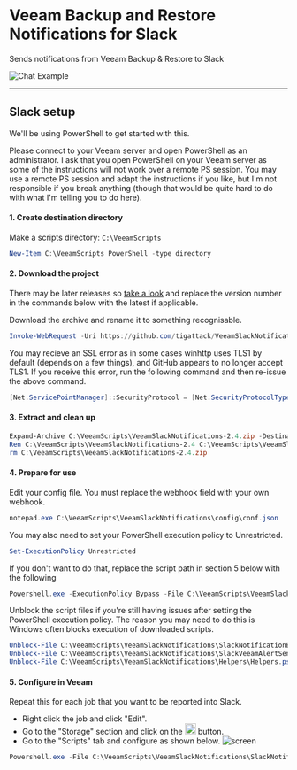 # Veeam Backup and Restore Notifications for Slack

Sends notifications from Veeam Backup & Restore to Slack

![Chat Example](https://raw.githubusercontent.com/tigattack/VeeamSlackNotifications/master/asset/img/screens/sh-2.png)

---

## Slack setup

We'll be using PowerShell to get started with this.

Please connect to your Veeam server and open PowerShell as an administrator. I ask that you open PowerShell on your Veeam server as some of the instructions will not work over a remote PS session. You may use a remote PS session and adapt the instructions if you like, but I'm not responsible if you break anything (though that would be quite hard to do with what I'm telling you to do here).

#### 1. Create destination directory

Make a scripts directory: `C:\VeeamScripts`

```PowerShell
New-Item C:\VeeamScripts PowerShell -type directory
```

#### 2. Download the project

There may be later releases so [take a look](https://github.com/tigattack/VeeamSlackNotifications/releases) and replace the version number in the commands below with the latest if applicable.

Download the archive and rename it to something recognisable.
```PowerShell
Invoke-WebRequest -Uri https://github.com/tigattack/VeeamSlackNotifications/archive/2.4.zip -OutFile C:\VeeamScripts\VeeamSlackNotifications-2.4.zip
```
You may recieve an SSL error as in some cases winhttp uses TLS1 by default (depends on a few things), and GitHub appears to no longer accept TLS1. If you receive this error, run the following command and then re-issue the above command.
```PowerShell
[Net.ServicePointManager]::SecurityProtocol = [Net.SecurityProtocolType]::Tls12
```

#### 3. Extract and clean up
```PowerShell
Expand-Archive C:\VeeamScripts\VeeamSlackNotifications-2.4.zip -DestinationPath C:\VeeamScripts
Ren C:\VeeamScripts\VeeamSlackNotifications-2.4 C:\VeeamScripts\VeeamSlackNotifications
rm C:\VeeamScripts\VeeamSlackNotifications-2.4.zip
```

#### 4. Prepare for use
 Edit your config file. You must replace the webhook field with your own webhook.
 ```PowerShell
notepad.exe C:\VeeamScripts\VeeamSlackNotifications\config\conf.json
```
You may also need to set your PowerShell execution policy to Unrestricted.
```PowerShell
Set-ExecutionPolicy Unrestricted
```
If you don't want to do that, replace the script path in section 5 below with the following
```PowerShell
Powershell.exe -ExecutionPolicy Bypass -File C:\VeeamScripts\VeeamSlackNotifications\SlackNotificationBootstrap.ps1
```

Unblock the script files  if you're still having issues after setting the PowerShell execution policy. The reason you may need to do this is Windows often blocks execution of downloaded scripts.
```PowerShell
Unblock-File C:\VeeamScripts\VeeamSlackNotifications\SlackNotificationBootstrap.ps1
Unblock-File C:\VeeamScripts\VeeamSlackNotifications\SlackVeeamAlertSender.ps1
Unblock-File C:\VeeamScripts\VeeamSlackNotifications\Helpers\Helpers.psm1
```

#### 5. Configure in Veeam
Repeat this for each job that you want to be reported into Slack.
* Right click the job and click "Edit".
* Go to the "Storage" section and click on the <img src="asset/img/screens/sh-3.png" height="20"> button.
* Go to the "Scripts" tab and configure as shown below.
![screen](asset/img/screens/sh-1.png)
```PowerShell
Powershell.exe -File C:\VeeamScripts\VeeamSlackNotifications\SlackNotificationBootstrap.ps1
```
